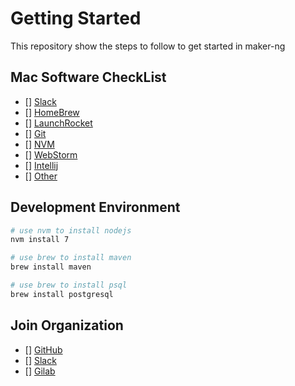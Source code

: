 # Getting Started

This repository show the steps to follow to get started in maker-ng

## Mac Software CheckList
- [] [Slack](https://slack.com/)
- [] [HomeBrew](https://brew.sh/)
- [] [LaunchRocket](https://github.com/jimbojsb/launchrocket)
- [] [Git](https://git-scm.com/)
- [] [NVM](https://github.com/creationix/nvm)
- [] [WebStorm](https://www.jetbrains.com/webstorm/)
- [] [Intellij](https://www.jetbrains.com/idea/)
- [] [Other](https://github.com/jaywcjlove/awesome-mac)

## Development Environment
```bash
# use nvm to install nodejs
nvm install 7

# use brew to install maven
brew install maven

# use brew to install psql
brew install postgresql
```  
 
## Join Organization
- [] [GitHub](https://github.com/maker-ng)
- [] [Slack](https://maker-ng.slack.com)
- [] [Gilab](https://gitlab.com)


